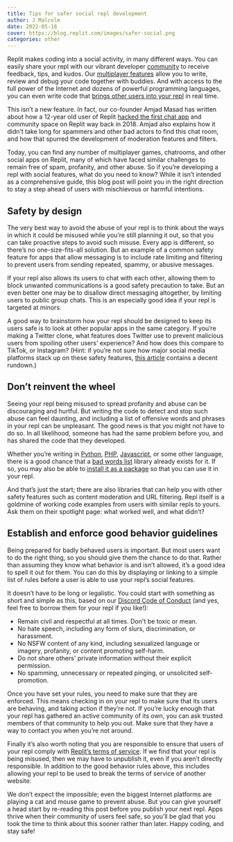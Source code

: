 ```yaml
---
title: Tips for safer social repl development 
author: J Malcolm
date: 2022-05-18
cover: https://blog.replit.com/images/safer-social.png
categories: other
---
```


Replit makes coding into a social activity, in many different ways. You can easily share your repl with our vibrant developer [community](https://replit.com/community/all) to receive feedback, tips, and kudos. Our [multiplayer features](https://replit.com/site/multiplayer) allow you to write, review and debug your code together with buddies. And with access to the full power of the Internet and dozens of powerful programming languages, you can even write code that [brings other users into your repl](https://replit.com/community/multiplayer) in real time.

This isn’t a new feature. In fact, our co-founder Amjad Masad has written about how a 12-year old user of Replit [hacked the first chat app](https://blog.replit.com/internet-of-fun) and community space on Replit way back in 2018. Amjad also explains how it didn’t take long for spammers and other bad actors to find this chat room, and how that spurred the development of moderation features and filters.

Today, you can find any number of multiplayer games, chatrooms, and other social apps on Replit, many of which have faced similar challenges to remain free of spam, profanity, and other abuse. So if you’re developing a repl with social features, what do you need to know? While it isn’t intended as a comprehensive guide, this blog post will point you in the right direction to stay a step ahead of users with mischievous or harmful intentions.


## Safety by design

The very best way to avoid the abuse of your repl is to think about the ways in which it could be misused while you’re still planning it out, so that you can take proactive steps to avoid such misuse. Every app is different, so there’s no one-size-fits-all solution. But an example of a common safety feature for apps that allow messaging is to include rate limiting and filtering to prevent users from sending repeated, spammy, or abusive messages.

If your repl also allows its users to chat with each other, allowing them to block unwanted communications is a good safety precaution to take. But an even better one may be to disallow direct messaging altogether, by limiting users to public group chats. This is an especially good idea if your repl is targeted at minors.

A good way to brainstorm how your repl should be designed to keep its users safe is to look at other popular apps in the same category. If you’re making a Twitter clone, what features does Twitter use to prevent malicious users from spoiling other users’ experience? And how does this compare to TikTok, or Instagram? (Hint: if you’re not sure how major social media platforms stack up on these safety features, [this article](https://www.intego.com/mac-security-blog/a-parents-guide-to-protecting-kids-privacy-on-social-media/) contains a decent rundown.) 


## Don’t reinvent the wheel

Seeing your repl being misused to spread profanity and abuse can be discouraging and hurtful. But writing the code to detect and stop such abuse can feel daunting, and including a list of offensive words and phrases in your repl can be unpleasant. The good news is that you might not have to do so. In all likelihood, someone has had the same problem before you, and has shared the code that they developed.

Whether you’re writing in [Python](https://github.com/ben174/profanity), [PHP](https://github.com/jcrowe206/BadWordFilter), [Javascript](https://www.npmjs.com/package/bad-words), or some other language, there is a good chance that a [bad words list](https://github.com/LDNOOBW/List-of-Dirty-Naughty-Obscene-and-Otherwise-Bad-Words) library already exists for it. If so, you may also be able to [install it as a package](https://docs.replit.com/programming-ide/installing-packages) so that you can use it in your repl.

And that’s just the start; there are also libraries that can help you with other safety features such as content moderation and URL filtering. Repl itself is a goldmine of working code examples from users with similar repls to yours. Ask them on their spotlight page: what worked well, and what didn’t?


## Establish and enforce good behavior guidelines

Being prepared for badly behaved users is important. But most users want to do the right thing, so you should give them the chance to do that. Rather than assuming they know what behavior is and isn’t allowed, it’s a good idea to spell it out for them. You can do this by displaying or linking to a simple list of rules before a user is able to use your repl’s social features.

It doesn’t have to be long or legalistic. You could start with something as short and simple as this, based on our [Discord Code of Conduct](https://code-of-conduct.discordmods.repl.co/) (and yes, feel free to borrow them for your repl if you like!):



* Remain civil and respectful at all times. Don't be toxic or mean.
* No hate speech, including any form of slurs, discrimination, or harassment.
* No NSFW content of any kind, including sexualized language or imagery, profanity, or content promoting self-harm.
* Do not share others' private information without their explicit permission.
* No spamming, unnecessary or repeated pinging, or unsolicited self-promotion.

Once you have set your rules, you need to make sure that they are enforced. This means checking in on your repl to make sure that its users are behaving, and taking action if they’re not. If you’re lucky enough that your repl has gathered an active community of its own, you can ask trusted members of that community to help you out. Make sure that they have a way to contact you when you’re not around.

Finally it’s also worth noting that you are responsible to ensure that users of your repl comply with [Replit’s terms of service](https://replit.com/site/terms). If we find that your repl is being misused, then we may have to unpublish it, even if you aren’t directly responsible. In addition to the good behavior rules above, this includes allowing your repl to be used to break the terms of service of another website.

We don’t expect the impossible; even the biggest Internet platforms are playing a cat and mouse game to prevent abuse. But you can give yourself a head start by re-reading this post before you publish your next repl. Apps thrive when their community of users feel safe, so you’ll be glad that you took the time to think about this sooner rather than later. Happy coding, and stay safe!

